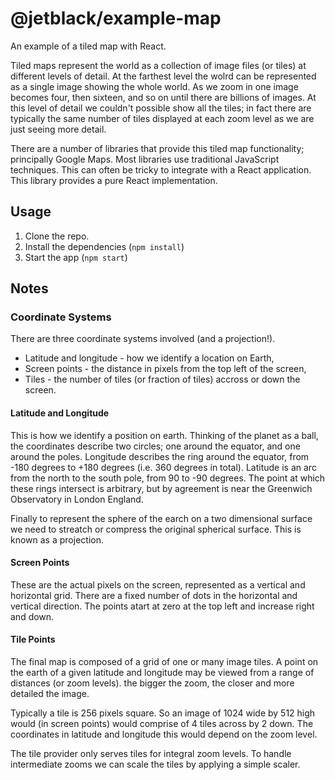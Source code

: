 # @jetblack/example-map

An example of a tiled map with React.

Tiled maps represent the world as a collection of image files (or tiles) at different levels of detail.
At the farthest level the wolrd can be represented as a single image showing the whole world.
As we zoom in one image becomes four, then sixteen, and so on until there are billions of images.
At this level of detail we couldn't possible show all the tiles; in fact
there are typically the same number of tiles displayed at each zoom level as we are just seeing
more detail.

There are a number of libraries that provide this tiled map functionality;
principally Google Maps. Most libraries use traditional JavaScript techniques. This can often be tricky to integrate with a React application.
This library provides a pure React implementation.

## Usage

1. Clone the repo.
2. Install the dependencies (`npm install`)
3. Start the app (`npm start`)

## Notes

### Coordinate Systems

There are three coordinate systems involved (and a projection!).

* Latitude and longitude - how we identify a location on Earth,
* Screen points - the distance in pixels from the top left of the screen,
* Tiles - the number of tiles (or fraction of tiles) accross or down the screen.

#### Latitude and Longitude

This is how we identify a position on earth. Thinking of the planet as a ball,
the coordinates describe two circles; one around the equator, and one around the poles. Longitude describes the ring around the equator, from -180 degrees to +180 degrees (i.e. 360 degrees in total). Latitude is an arc from the north to the south pole, from 90 to -90 degrees. The point at which these rings intersect is arbitrary, but by agreement is near the
Greenwich Observatory in London England.

Finally to represent the sphere of the earch on a two dimensional surface
we need to streatch or compress the original spherical surface. This is
known as a projection.

#### Screen Points

These are the actual pixels on the screen, represented as a vertical and
horizontal grid. There are a fixed number of dots in the horizontal and vertical direction.
The points atart at zero at the top left and increase right and down.

#### Tile Points

The final map is composed of a grid of one or many image tiles. A point on
the earth of a given latitude and longitude may be viewed from a range of
distances (or zoom levels). the bigger the zoom, the closer and more detailed the image.

Typically a tile is 256 pixels square. So an image of 1024 wide by 512 high
would (in screen points) would comprise of 4 tiles across by 2 down.
The coordinates in latitude and longitude this would depend on
the zoom level.

The tile provider only serves tiles for integral zoom levels. To handle
intermediate zooms we can scale the tiles by applying a simple scaler.